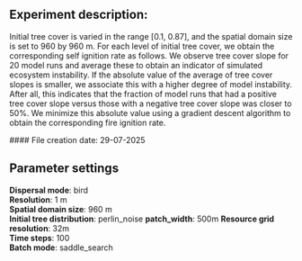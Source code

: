 ﻿## Experiment description:

Initial tree cover is varied in the range \[0.1, 0.87], and the spatial domain size is set to 960 by 960 m. For each level of initial tree cover, we obtain the corresponding self ignition rate as follows. We observe tree cover slope for 20 model runs and average these to obtain an indicator of simulated ecosystem instability. If the absolute value of the average of tree cover slopes is smaller, we associate this with a higher degree of model instability. After all, this indicates that the fraction of model runs that had a positive tree cover slope versus those with a negative tree cover slope was closer to 50%. We minimize this absolute value using a gradient descent algorithm to obtain the corresponding fire ignition rate.



\#### File creation date: 29-07-2025



## Parameter settings

**Dispersal mode**: bird  
**Resolution**: 1 m  
**Spatial domain size**: 960 m  
**Initial tree distribution**:  perlin\_noise
**patch\_width**: 500m
**Resource grid resolution**: 32m  
**Time steps**: 100  
**Batch mode**: saddle\_search

